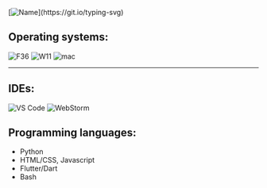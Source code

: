 [![Name](https://readme-typing-svg.demolab.com?font=Consolas&size=35&pause=1000&color=0FF700&width=435&lines=Hi%2C+I'm+Tejas+Raman!)](https://git.io/typing-svg)

## Operating systems:

![F36](https://img.shields.io/badge/OS-Fedora%20Workstation%2041-orange?style=flat-square&logo=fedora)
![W11](https://img.shields.io/badge/OS-Windows%2011-blueviolet?style=flat-square&logo=windows11)
![mac](https://img.shields.io/badge/OS-macOS%2013-red?style=flat-square&logo=apple)
<hr>

## IDEs:

![VS Code](https://img.shields.io/badge/IDE-VSCode-%23007ACC?style=flat-square&logo=Visual-studio-code)
![WebStorm](https://img.shields.io/badge/IDE-WebStorm-blueviolet?style=flat-square&logo=webstorm&color=00ced8)

## Programming languages:

- Python
- HTML/CSS, Javascript
- Flutter/Dart
- Bash
